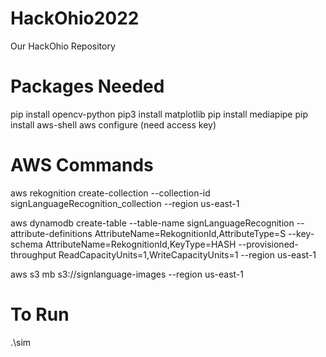 # HackOhio2022
Our HackOhio Repository

# Packages Needed
pip install opencv-python
pip3 install matplotlib
pip install mediapipe
pip install aws-shell
aws configure (need access key)

# AWS Commands
aws rekognition create-collection --collection-id signLanguageRecognition_collection --region us-east-1

aws dynamodb create-table --table-name signLanguageRecognition --attribute-definitions AttributeName=RekognitionId,AttributeType=S --key-schema AttributeName=RekognitionId,KeyType=HASH --provisioned-throughput ReadCapacityUnits=1,WriteCapacityUnits=1 --region us-east-1

aws s3 mb s3://signlanguage-images  --region us-east-1

# To Run
.\sim